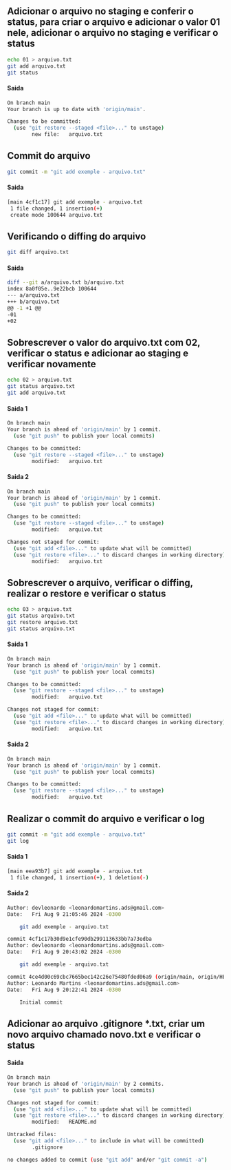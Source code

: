 
## Adicionar o arquivo no staging e conferir o status, para criar o arquivo e adicionar o valor 01 nele, adicionar o arquivo no staging e verificar o status


```bash
echo 01 > arquivo.txt
git add arquivo.txt
git status
```
#### Saida
```bash
On branch main
Your branch is up to date with 'origin/main'.

Changes to be committed:
  (use "git restore --staged <file>..." to unstage)
        new file:   arquivo.txt
```

## Commit do arquivo
```bash
git commit -m "git add exemple - arquivo.txt"
```
#### Saida
```bash
[main 4cf1c17] git add exemple - arquivo.txt
 1 file changed, 1 insertion(+)
 create mode 100644 arquivo.txt
```

## Verificando o diffing do arquivo
```bash
git diff arquivo.txt
```
#### Saida
```bash
diff --git a/arquivo.txt b/arquivo.txt
index 8a0f05e..9e22bcb 100644
--- a/arquivo.txt
+++ b/arquivo.txt
@@ -1 +1 @@
-01
+02
```

## Sobrescrever o valor do arquivo.txt com 02, verificar o status e adicionar ao staging e verificar novamente
```bash
echo 02 > arquivo.txt
git status arquivo.txt
git add arquivo.txt
```
#### Saida 1
```bash
On branch main
Your branch is ahead of 'origin/main' by 1 commit.
  (use "git push" to publish your local commits)

Changes to be committed:
  (use "git restore --staged <file>..." to unstage)
        modified:   arquivo.txt
```

#### Saida 2
```bash
On branch main
Your branch is ahead of 'origin/main' by 1 commit.
  (use "git push" to publish your local commits)

Changes to be committed:
  (use "git restore --staged <file>..." to unstage)
        modified:   arquivo.txt

Changes not staged for commit:
  (use "git add <file>..." to update what will be committed)
  (use "git restore <file>..." to discard changes in working directory)
        modified:   arquivo.txt
```

## Sobrescrever o arquivo, verificar o diffing, realizar o restore e verificar o status
```bash
echo 03 > arquivo.txt
git status arquivo.txt
git restore arquivo.txt
git status arquivo.txt
```
#### Saida 1
```bash
On branch main
Your branch is ahead of 'origin/main' by 1 commit.
  (use "git push" to publish your local commits)

Changes to be committed:
  (use "git restore --staged <file>..." to unstage)
        modified:   arquivo.txt

Changes not staged for commit:
  (use "git add <file>..." to update what will be committed)
  (use "git restore <file>..." to discard changes in working directory)
        modified:   arquivo.txt
```
#### Saida 2
```bash
On branch main
Your branch is ahead of 'origin/main' by 1 commit.
  (use "git push" to publish your local commits)

Changes to be committed:
  (use "git restore --staged <file>..." to unstage)
        modified:   arquivo.txt
```
## Realizar o commit do arquivo e verificar o log
```bash
git commit -m "git add exemple - arquivo.txt"
git log
```
#### Saida 1
```bash
[main eea93b7] git add exemple - arquivo.txt
 1 file changed, 1 insertion(+), 1 deletion(-)
```
#### Saida 2
```bash
Author: devleonardo <leonardomartins.ads@gmail.com>
Date:   Fri Aug 9 21:05:46 2024 -0300

    git add exemple - arquivo.txt

commit 4cf1c17b30d9e1cfe90db299113633bb7a73edba
Author: devleonardo <leonardomartins.ads@gmail.com>
Date:   Fri Aug 9 20:43:02 2024 -0300

    git add exemple - arquivo.txt

commit 4ce4d00c69cbc7665bec142c26e75480fded06a9 (origin/main, origin/HEAD)
Author: Leonardo Martins <leonardomartins.ads@gmail.com>
Date:   Fri Aug 9 20:22:41 2024 -0300

    Initial commit
```
## Adicionar ao arquivo .gitignore *.txt, criar um novo arquivo chamado novo.txt e verificar o status
#### Saida
```bash
On branch main
Your branch is ahead of 'origin/main' by 2 commits.
  (use "git push" to publish your local commits)

Changes not staged for commit:
  (use "git add <file>..." to update what will be committed)
  (use "git restore <file>..." to discard changes in working directory)
        modified:   README.md

Untracked files:
  (use "git add <file>..." to include in what will be committed)
        .gitignore

no changes added to commit (use "git add" and/or "git commit -a")
```